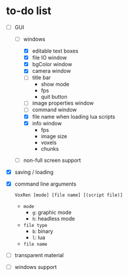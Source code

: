 # to-do list

- [ ] GUI

  - [ ] windows

    - [x] editable text boxes
    - [x] file IO window
    - [x] bgColor window 
    - [x] camera window
    - [ ] title bar
      - show mode
      - fps
      - quit button
    - [ ] image properties window
    - [ ] command window
    - [x] file name when loading lua scripts
    - [x] info window
      - fps
      - image size
      - voxels
      - chunks

  - [ ] non-full screen support 

- [x] saving / loading

- [x] command line arguments 

  `VoxRen [mode] [file name] [(script file)]`

  - `mode`
    - `g`: graphic mode
    - `h`: headless mode
  - `file type`
    - `b`: binary
    - `l`: lua
  - `file name`

- [ ] transparent material

- [ ] windows support

